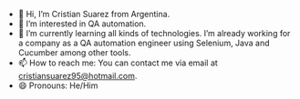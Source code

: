 - 👋 Hi, I’m Cristian Suarez from Argentina.
- 👀 I’m interested in QA automation.
- 🌱 I’m currently learning all kinds of technologies. I’m already working for a company as a QA automation engineer using Selenium, Java and Cucumber among other tools.
- 📫 How to reach me: You can contact me via email at cristiansuarez95@hotmail.com.
- 😄 Pronouns: He/Him
